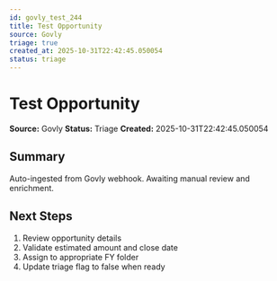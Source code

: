 ```yaml
---
id: govly_test_244
title: Test Opportunity
source: Govly
triage: true
created_at: 2025-10-31T22:42:45.050054
status: triage
---
```


# Test Opportunity

**Source:** Govly
**Status:** Triage
**Created:** 2025-10-31T22:42:45.050054

## Summary

Auto-ingested from Govly webhook. Awaiting manual review and enrichment.

## Next Steps

1. Review opportunity details
2. Validate estimated amount and close date
3. Assign to appropriate FY folder
4. Update triage flag to false when ready

